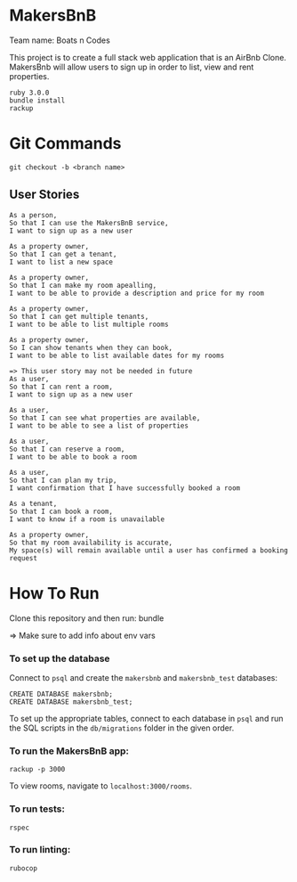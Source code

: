 # MakersBnB

Team name: Boats n Codes 

This project is to create a full stack web application that is an AirBnb Clone. MakersBnb will allow users to sign up in order to list, view and rent properties. 


```
ruby 3.0.0
bundle install
rackup
```

# Git Commands 
```
git checkout -b <branch name>
```

## User Stories

```
As a person,
So that I can use the MakersBnB service,
I want to sign up as a new user
```
```
As a property owner, 
So that I can get a tenant,
I want to list a new space
```
```
As a property owner,
So that I can make my room apealling,
I want to be able to provide a description and price for my room
```
```
As a property owner,
So that I can get multiple tenants, 
I want to be able to list multiple rooms
```
```
As a property owner,
So I can show tenants when they can book,
I want to be able to list available dates for my rooms
```
```
=> This user story may not be needed in future
As a user,
So that I can rent a room,
I want to sign up as a new user
```
```
As a user,
So that I can see what properties are available,
I want to be able to see a list of properties
```
```
As a user,
So that I can reserve a room,
I want to be able to book a room
```
```
As a user,
So that I can plan my trip,
I want confirmation that I have successfully booked a room
```
```
As a tenant,
So that I can book a room,
I want to know if a room is unavailable
```
```
As a property owner,
So that my room availability is accurate,
My space(s) will remain available until a user has confirmed a booking request
```

# How To Run 

Clone this repository and then run:
bundle

=> Make sure to add info about env vars 

### To set up the database

Connect to `psql` and create the `makersbnb` and `makersbnb_test` databases:

```
CREATE DATABASE makersbnb;
CREATE DATABASE makersbnb_test;
```

To set up the appropriate tables, connect to each database in `psql` and run the SQL scripts in the `db/migrations` folder in the given order.

### To run the MakersBnB app:

```
rackup -p 3000
```
To view rooms, navigate to `localhost:3000/rooms`.

### To run tests:

```
rspec
```
### To run linting:
```
rubocop
```

